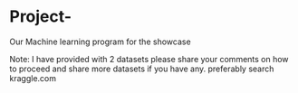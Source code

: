 # Project-
Our Machine learning program for the showcase


Note: I have provided with 2 datasets please share your comments on how to proceed and share more datasets if you have any. preferably search kraggle.com
